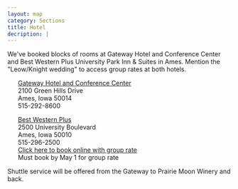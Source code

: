 ```yaml
---
layout: map
category: Sections
title: Hotel
decription: |
---
```


We've booked blocks of rooms at Gateway Hotel and Conference Center and Best Western Plus University Park Inn & Suites in Ames. Mention the "Leow/Knight wedding" to access group rates at both hotels. 

<ul style="list-style:none;">
  <li><a href="http://gatewayames.com/" target="_blank">Gateway Hotel and Conference Center</a></li>
  <li>2100 Green Hills Drive</li>
  <li>Ames, Iowa 50014</li>
  <li>515-292-8600</li>
</ul>

<ul style="list-style:none;">
  <li><a href="https://www.bestwestern.com/en_US/book/hotels-in-ames/best-western-plus-university-park-inn-suites/propertyCode.16101.html" target="_blank">Best Western Plus</a></li>
  <li>2500 University Boulevard</li>
  <li>Ames, Iowa 50010</li>
  <li>515-296-2500</li>
  <li><a href="http://book.bestwestern.com/bestwestern/groupSearch.do?groupId=X27YC7M0" target="_blank">Click here to book online with group rate</a></li>
  <li>Must book by May 1 for group rate</li>
</ul>

Shuttle service will be offered from the Gateway to Prairie Moon Winery and back.

